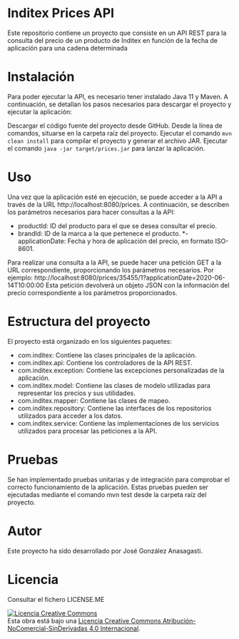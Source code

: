 # Inditex Prices API
Este repositorio contiene un proyecto que consiste en un API REST para la consulta del precio de un producto de Inditex en función de la fecha de aplicación para una cadena determinada

# Instalación
Para poder ejecutar la API, es necesario tener instalado Java 11 y Maven. A continuación, se detallan los pasos necesarios para descargar el proyecto y ejecutar la aplicación:

Descargar el código fuente del proyecto desde GitHub.
Desde la línea de comandos, situarse en la carpeta raíz del proyecto.
Ejecutar el comando `mvn clean install` para compilar el proyecto y generar el archivo JAR.
Ejecutar el comando `java -jar target/prices.jar` para lanzar la aplicación.

# Uso
Una vez que la aplicación esté en ejecución, se puede acceder a la API a través de la URL http://localhost:8080/prices. A continuación, se describen los parámetros necesarios para hacer consultas a la API:

* productId: ID del producto para el que se desea consultar el precio.
* brandId: ID de la marca a la que pertenece el producto.
*- applicationDate: Fecha y hora de aplicación del precio, en formato ISO-8601.

Para realizar una consulta a la API, se puede hacer una petición GET a la URL correspondiente, proporcionando los parámetros necesarios. Por ejemplo:
http://localhost:8080/prices/35455/1?applicationDate=2020-06-14T10:00:00
Esta petición devolverá un objeto JSON con la información del precio correspondiente a los parámetros proporcionados.

# Estructura del proyecto
El proyecto está organizado en los siguientes paquetes:

- com.inditex: Contiene las clases principales de la aplicación.
- com.inditex.api: Contiene los controladores de la API REST.
- com.inditex.exception: Contiene las excepciones personalizadas de la aplicación.
- com.inditex.model: Contiene las clases de modelo utilizadas para representar los precios y sus utilidades.
- com.inditex.mapper: Contiene las clases de mapeo.
- com.inditex.repository: Contiene las interfaces de los repositorios utilizados para acceder a los datos.
- com.inditex.service: Contiene las implementaciones de los servicios utilizados para procesar las peticiones a la API.

# Pruebas
Se han implementado pruebas unitarias y de integración para comprobar el correcto funcionamiento de la aplicación. Estas pruebas pueden ser ejecutadas mediante el comando mvn test desde la carpeta raíz del proyecto.

# Autor
Este proyecto ha sido desarrollado por José González Anasagasti.

# Licencia
Consultar el fichero LICENSE.ME

<a rel="license" href="http://creativecommons.org/licenses/by-nc-nd/4.0/"><img alt="Licencia Creative Commons" style="border-width:0" src="https://i.creativecommons.org/l/by-nc-nd/4.0/88x31.png" /></a><br />Esta obra está bajo una <a rel="license" href="http://creativecommons.org/licenses/by-nc-nd/4.0/">Licencia Creative Commons Atribución-NoComercial-SinDerivadas 4.0 Internacional</a>.
